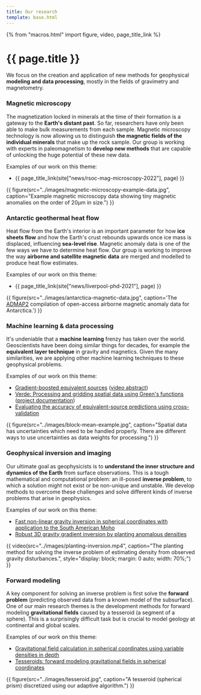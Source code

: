 ```yaml
---
title: Our research
template: base.html
---
```


{% from "macros.html" import figure, video, page_title_link %}

# {{ page.title }}

<p class="lead mb-5">
We focus on the creation and application of new methods for geophysical
<strong>modeling and data processing</strong>, mostly in the fields of
gravimetry and magnetometry.
</p>

<section class="row mb-5 gy-3 gx-5 align-items-center">
<div class="col-md-7">

### Magnetic microscopy

The magnetization locked in minerals at the time of their formation is a
gateway to the **Earth's distant past**.
So far, researchers have only been able to make bulk measurements from each
sample.
Magnetic microscopy technology is now allowing us to distinguish **the magnetic
fields of the individual minerals** that make up the rock sample.
Our group is working with experts in paleomagnetism to **develop new methods**
that are capable of unlocking the huge potential of these new data.

Examples of our work on this theme:

* {{ page_title_link(site["news/rsoc-mag-microscopy-2022"], page) }}

</div>
<div class="col-md-5">

{{ figure(src="../images/magnetic-microscopy-example-data.jpg", caption="Example magnetic microscopy data showing tiny magnetic anomalies on the order of 20µm in size.") }}

</div>
</section>

<section class="row mb-5 gy-3 gx-5 align-items-center">
<div class="col-md-7">

### Antarctic geothermal heat flow

Heat flow from the Earth's interior is an important parameter for how **ice
sheets flow** and how the Earth's crust rebounds upwards once ice mass is
displaced, influencing **sea-level rise**.
Magnetic anomaly data is one of the few ways we have to determine heat flow.
Our group is working to improve the way **airborne and satellite magnetic
data** are merged and modelled to produce heat flow estimates.

Examples of our work on this theme:

* {{ page_title_link(site["news/liverpool-phd-2021"], page) }}

</div>
<div class="col-md-5">

{{ figure(src="../images/antarctica-magnetic-data.jpg", caption='The <a href="https://doi.org/10.1029/2018GL078153">ADMAP2</a> compilation of open-access airborne magnetic anomaly data for Antarctica.') }}

</div>
</section>

<section class="row mb-5 gy-3 gx-5 align-items-center">
<div class="col-md-7">

### Machine learning & data processing

It's undeniable that a **machine learning** frenzy has taken over the world.
Geoscientists have been doing similar things for decades, for example the
**equivalent layer technique** in gravity and magnetics. Given the many
similarities, we are applying other machine learning techniques to these
geophysical problems.

Examples of our work on this theme:
* [Gradient-boosted equivalent sources](https://github.com/compgeolab/eql-gradient-boosted) ([video abstract](https://doi.org/10.6084/m9.figshare.14515188))
* [Verde: Processing and gridding spatial data using Green's functions](https://doi.org/10.21105/joss.00957) ([project documentation](https://www.fatiando.org/verde/latest/))
* [Evaluating the accuracy of equivalent-source predictions using cross-validation](https://doi.org/10.6084/m9.figshare.12245372)

</div>
<div class="col-md-5">

{{ figure(src="../images/block-mean-example.jpg", caption="Spatial data has uncertainties which need to be handled properly. There are different ways to use uncertainties as data weights for processing.") }}

</div>
</section>

<section class="row mb-5 gy-3 gx-5 align-items-center">
<div class="col-md-7">

### Geophysical inversion and imaging

Our ultimate goal as geophysicists is to **understand the inner structure and
dynamics of the Earth** from surface observations. This is a tough mathematical
and computational problem: an ill-posed **inverse problem**, to which a
solution might not exist or be non-unique and unstable.
We develop methods to overcome these challenges and solve different kinds of
inverse problems that arise in geophysics.

Examples of our work on this theme:

* [Fast non-linear gravity inversion in spherical coordinates with application to the South American Moho](https://github.com/pinga-lab/paper-moho-inversion-tesseroids)
* [Robust 3D gravity gradient inversion by planting anomalous densities](https://github.com/pinga-lab/paper-planting-densities)

</div>
<div class="col-md-5">

{{ video(src="../images/planting-inversion.mp4", caption="The planting method for solving the inverse problem of estimating density from observed gravity disturbances.", style="display: block; margin: 0 auto; width: 70%;") }}

</div>
</section>

<section class="row gy-3 gx-5 align-items-center">
<div class="col-md-7">

### Forward modeling

A key component for solving an inverse problem is first solve the **forward
problem** (predicting observed data from a known model of the subsurface).
One of our main research themes is the development methods for
forward modeling **gravitational fields** caused by a tesseroid (a segment of a
sphere).
This is a surprisingly difficult task but is crucial to model geology at
continental and global scales.

Examples of our work on this theme:

* [Gravitational field calculation in spherical coordinates using variable densities in depth](https://github.com/pinga-lab/tesseroid-variable-density)
* [Tesseroids: forward modeling gravitational fields in spherical coordinates](https://github.com/pinga-lab/paper-tesseroids)

</div>
<div class="col-md-5">

{{ figure(src="../images/tesseroid.jpg", caption="A tesseroid (spherical prism) discretized using our adaptive algorithm.") }}

</div>
</section>
